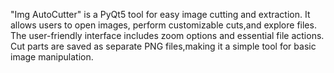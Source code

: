 "Img AutoCutter" is a PyQt5 tool for easy image cutting and extraction. It allows users to open images, perform customizable cuts,and explore files. The user-friendly interface includes zoom options and essential file actions. Cut parts are saved as separate PNG files,making it a simple tool for basic image manipulation. 
